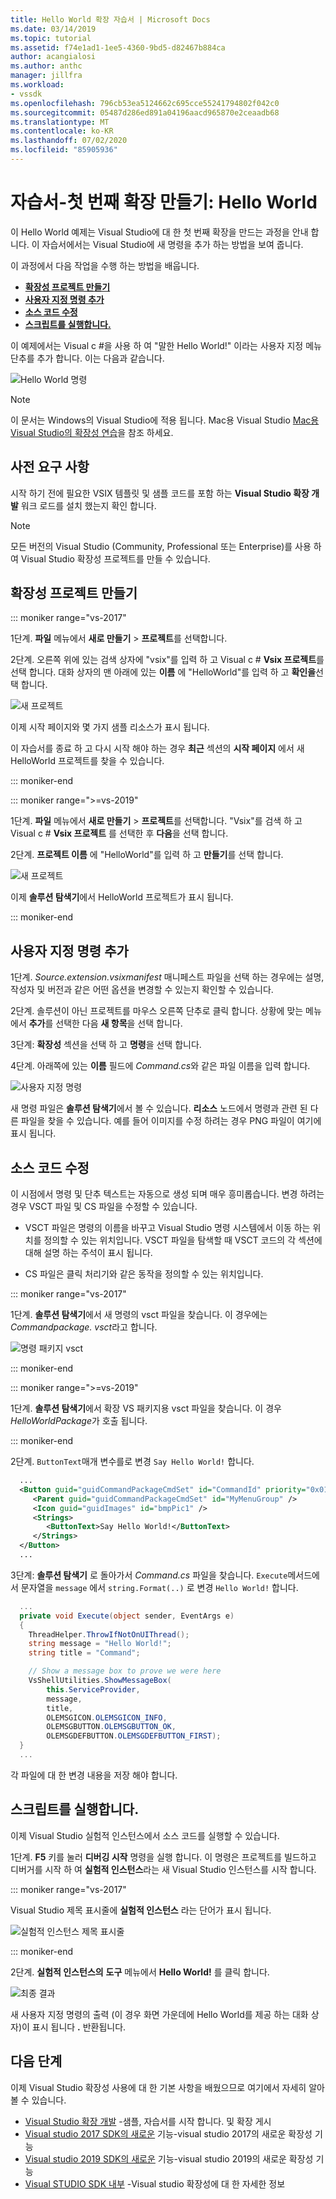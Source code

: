 ```yaml
---
title: Hello World 확장 자습서 | Microsoft Docs
ms.date: 03/14/2019
ms.topic: tutorial
ms.assetid: f74e1ad1-1ee5-4360-9bd5-d82467b884ca
author: acangialosi
ms.author: anthc
manager: jillfra
ms.workload:
- vssdk
ms.openlocfilehash: 796cb53ea5124662c695cce55241794802f042c0
ms.sourcegitcommit: 05487d286ed891a04196aacd965870e2ceaadb68
ms.translationtype: MT
ms.contentlocale: ko-KR
ms.lasthandoff: 07/02/2020
ms.locfileid: "85905936"
---
```

# <a name="tutorial---create-your-first-extension-hello-world"></a>자습서-첫 번째 확장 만들기: Hello World

이 Hello World 예제는 Visual Studio에 대 한 첫 번째 확장을 만드는 과정을 안내 합니다. 이 자습서에서는 Visual Studio에 새 명령을 추가 하는 방법을 보여 줍니다.

이 과정에서 다음 작업을 수행 하는 방법을 배웁니다.

* **[확장성 프로젝트 만들기](#create-an-extensibility-project)**
* **[사용자 지정 명령 추가](#add-a-custom-command)**
* **[소스 코드 수정](#modify-the-source-code)**
* **[스크립트를 실행합니다.](#run-it)**

이 예제에서는 Visual c #을 사용 하 여 "말한 Hello World!" 이라는 사용자 지정 메뉴 단추를 추가 합니다. 이는 다음과 같습니다.

![Hello World 명령](media/hello-world-say-hello-world.png)

> [!NOTE]
> 이 문서는 Windows의 Visual Studio에 적용 됩니다. Mac용 Visual Studio [Mac용 Visual Studio의 확장성 연습](/visualstudio/mac/extending-visual-studio-mac-walkthrough)을 참조 하세요.

## <a name="prerequisites"></a>사전 요구 사항

시작 하기 전에 필요한 VSIX 템플릿 및 샘플 코드를 포함 하는 **Visual Studio 확장 개발** 워크 로드를 설치 했는지 확인 합니다.

> [!NOTE]
> 모든 버전의 Visual Studio (Community, Professional 또는 Enterprise)를 사용 하 여 Visual Studio 확장성 프로젝트를 만들 수 있습니다.

## <a name="create-an-extensibility-project"></a>확장성 프로젝트 만들기

::: moniker range="vs-2017"

1단계. **파일** 메뉴에서 **새로 만들기** > **프로젝트**를 선택합니다.

2단계. 오른쪽 위에 있는 검색 상자에 "vsix"를 입력 하 고 Visual c # **Vsix 프로젝트**를 선택 합니다. 대화 상자의 맨 아래에 있는 **이름** 에 "HelloWorld"를 입력 하 고 **확인을**선택 합니다.

![새 프로젝트](media/hello-world-new-project.png)

이제 시작 페이지와 몇 가지 샘플 리소스가 표시 됩니다.

이 자습서를 종료 하 고 다시 시작 해야 하는 경우 **최근** 섹션의 **시작 페이지** 에서 새 HelloWorld 프로젝트를 찾을 수 있습니다.

::: moniker-end

::: moniker range=">=vs-2019"

1단계. **파일** 메뉴에서 **새로 만들기** > **프로젝트**를 선택합니다. "Vsix"를 검색 하 고 Visual c # **Vsix 프로젝트** 를 선택한 후 **다음**을 선택 합니다.

2단계. **프로젝트 이름** 에 "HelloWorld"를 입력 하 고 **만들기**를 선택 합니다.

![새 프로젝트](media/hello-world-new-project-2019.png)

이제 **솔루션 탐색기**에서 HelloWorld 프로젝트가 표시 됩니다.

::: moniker-end

## <a name="add-a-custom-command"></a>사용자 지정 명령 추가

1단계. *Source.extension.vsixmanifest* 매니페스트 파일을 선택 하는 경우에는 설명, 작성자 및 버전과 같은 어떤 옵션을 변경할 수 있는지 확인할 수 있습니다.

2단계. 솔루션이 아닌 프로젝트를 마우스 오른쪽 단추로 클릭 합니다. 상황에 맞는 메뉴에서 **추가**를 선택한 다음 **새 항목**을 선택 합니다.

3단계: **확장성** 섹션을 선택 하 고 **명령**을 선택 합니다.

4단계. 아래쪽에 있는 **이름** 필드에 *Command.cs*와 같은 파일 이름을 입력 합니다.

![사용자 지정 명령](media/hello-world-vsix-command.png)

새 명령 파일은 **솔루션 탐색기**에서 볼 수 있습니다. **리소스** 노드에서 명령과 관련 된 다른 파일을 찾을 수 있습니다. 예를 들어 이미지를 수정 하려는 경우 PNG 파일이 여기에 표시 됩니다.

## <a name="modify-the-source-code"></a>소스 코드 수정

이 시점에서 명령 및 단추 텍스트는 자동으로 생성 되며 매우 흥미롭습니다. 변경 하려는 경우 VSCT 파일 및 CS 파일을 수정할 수 있습니다.

* VSCT 파일은 명령의 이름을 바꾸고 Visual Studio 명령 시스템에서 이동 하는 위치를 정의할 수 있는 위치입니다. VSCT 파일을 탐색할 때 VSCT 코드의 각 섹션에 대해 설명 하는 주석이 표시 됩니다.

* CS 파일은 클릭 처리기와 같은 동작을 정의할 수 있는 위치입니다.

::: moniker range="vs-2017"

1단계. **솔루션 탐색기**에서 새 명령의 vsct 파일을 찾습니다. 이 경우에는 *Commandpackage. vsct*라고 합니다.

![명령 패키지 vsct](media/hello-world-command-package-vsct.png)

::: moniker-end

::: moniker range=">=vs-2019"

1단계. **솔루션 탐색기**에서 확장 VS 패키지용 vsct 파일을 찾습니다. 이 경우 *HelloWorldPackage*가 호출 됩니다.

::: moniker-end

2단계. `ButtonText`매개 변수를로 변경 `Say Hello World!` 합니다.

```xml
  ...
  <Button guid="guidCommandPackageCmdSet" id="CommandId" priority="0x0100" type="Button">
     <Parent guid="guidCommandPackageCmdSet" id="MyMenuGroup" />
     <Icon guid="guidImages" id="bmpPic1" />
     <Strings>
        <ButtonText>Say Hello World!</ButtonText>
     </Strings>
  </Button>
  ...
```

3단계: **솔루션 탐색기** 로 돌아가서 *Command.cs* 파일을 찾습니다. `Execute`메서드에서 문자열을 `message` 에서 `string.Format(..)` 로 변경 `Hello World!` 합니다.

```csharp
  ...
  private void Execute(object sender, EventArgs e)
  {
    ThreadHelper.ThrowIfNotOnUIThread();
    string message = "Hello World!";
    string title = "Command";

    // Show a message box to prove we were here
    VsShellUtilities.ShowMessageBox(
        this.ServiceProvider,
        message,
        title,
        OLEMSGICON.OLEMSGICON_INFO,
        OLEMSGBUTTON.OLEMSGBUTTON_OK,
        OLEMSGDEFBUTTON.OLEMSGDEFBUTTON_FIRST);
  }
  ...
```

각 파일에 대 한 변경 내용을 저장 해야 합니다.

## <a name="run-it"></a>스크립트를 실행합니다.

이제 Visual Studio 실험적 인스턴스에서 소스 코드를 실행할 수 있습니다.

1단계. **F5** 키를 눌러 **디버깅 시작** 명령을 실행 합니다. 이 명령은 프로젝트를 빌드하고 디버거를 시작 하 여 **실험적 인스턴스**라는 새 Visual Studio 인스턴스를 시작 합니다.

::: moniker range="vs-2017"

Visual Studio 제목 표시줄에 **실험적 인스턴스** 라는 단어가 표시 됩니다.

![실험적 인스턴스 제목 표시줄](media/hello-world-exp-instance.png)

::: moniker-end

2단계. **실험적 인스턴스의** **도구** 메뉴에서 **Hello World!** 를 클릭 합니다.

![최종 결과](media/hello-world-final-result.png)

새 사용자 지정 명령의 출력 (이 경우 화면 가운데에 Hello World를 제공 하는 대화 상자)이 표시 됩니다 **.** 반환됩니다.

## <a name="next-steps"></a>다음 단계

이제 Visual Studio 확장성 사용에 대 한 기본 사항을 배웠으므로 여기에서 자세히 알아볼 수 있습니다.

* [Visual Studio 확장 개발](starting-to-develop-visual-studio-extensions.md) -샘플, 자습서를 시작 합니다. 및 확장 게시
* [Visual studio 2017 SDK의 새로운](what-s-new-in-the-visual-studio-2017-sdk.md) 기능-visual studio 2017의 새로운 확장성 기능
* [Visual studio 2019 SDK의 새로운](whats-new-visual-studio-2019-sdk.md) 기능-visual studio 2019의 새로운 확장성 기능
* [Visual STUDIO SDK 내부](internals/inside-the-visual-studio-sdk.md) -Visual studio 확장성에 대 한 자세한 정보
